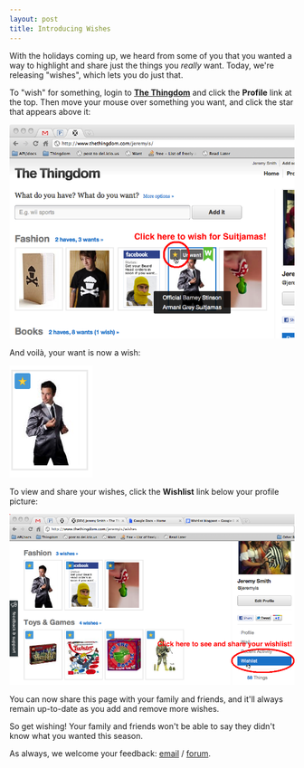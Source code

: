 ```yaml
---
layout: post
title: Introducing Wishes
---
```


With the holidays coming up, we heard from some of you that you wanted a way
to highlight and share just the things you *really* want.
Today, we're releasing "wishes", which lets you do just that.

To "wish" for something, login to **[The Thingdom][thingdom]** and click the
**Profile** link at the top. Then move your mouse over something you want,
and click the star that appears above it:

![Screenshot of how to wish][img-how-to-wish]

And voilà, your want is now a wish:

![Screenshot of a wish][img-wish]

To view and share your wishes, click the **Wishlist** link below your
profile picture:

![Screenshot of wishlist][img-wishlist]

You can now share this page with your family and friends, and it'll always
remain up-to-date as you add and remove more wishes.

So get wishing! Your family and friends won't be able to say they didn't know
what you wanted this season.

As always, we welcome your feedback: [email][email] / [forum][forum].

[thingdom]: http://www.thethingdom.com/

[img-how-to-wish]: /images/screenshots/how-to-wish.png
[img-wish]: /images/screenshots/wish.png
[img-wishlist]: /images/screenshots/wishlist.png

[email]: mailto:feedback@thethingdom.com
[forum]: http://thingdom.uservoice.com/
